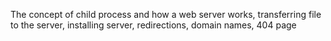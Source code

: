 The concept of child process and how a web server works, transferring file to the server, installing server, redirections, domain names, 404 page
